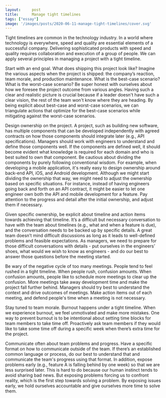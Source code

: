 ```yaml
---
layout:     post
title:      Manage tight timelines
tags: ["essay"]
image: '/images/posts/2020-06-11-manage-tight-timelines/cover.svg'
---
```


Tight timelines are common in the technology industry. In a world where technology is everywhere, speed and quality are essential elements of a successful company. Delivering sophisticated products with speed and quality requires collaboration and execution of a group of people. We can apply several principles in managing a project with a tight timeline.

Start with an end goal. What does shipping this project look like? Imagine the various aspects when the project is shipped: the company’s reaction, team morale, and production maintenance. What is the best-case scenario? What is the worst-case scenario? Be super honest with ourselves about how we foresee the project outcome from various angles. Having such a clear and realistic picture is crucial because if a leader doesn't have such a clear vision, the rest of the team won't know where they are heading. By being explicit about best-case and worst-case scenarios, we can triangulate actions that optimize for the best-case scenarios while mitigating against the worst-case scenarios.

Design ownership on the project. A project, such as building new software, has multiple components that can be developed independently with agreed contracts on how those components should integrate later (e.g., API specifications). Managers should work with engineers to understand and define those components well. If the components are defined well, it should become evident what knowledge is required for each domain and who is best suited to own that component. Be cautious about dividing the components by purely following conventional wisdom. For example, when developing a mobile application, it's really easy to design ownership around back-end API, iOS, and Android development. Although we might start dividing the ownership that way, we might need to adjust the ownership based on specific situations. For instance, instead of having engineers going back and forth on an API contract, it might be easier to let one engineer own both the API and mobile development for a feature. Pay attention to the progress and detail after the initial ownership, and adjust them if necessary.

Given specific ownership, be explicit about timeline and action items towards achieving that timeline. It’s a difficult but necessary conversation to have with the team about timelines (e.g., what and when a feature is due), and the conversation needs to be backed up by specific details. A great team doesn’t mind difficult discussions as long as it leads to well-defined problems and feasible expectations. As managers, we need to prepare for those difficult conversations with details - put ourselves in the engineers’ shoes, what would we wish to know as engineers - and do our best to answer those questions before the meeting started.

Be wary of the negative cycle of too many meetings. People tend to feel rushed in a tight timeline. When people rush, confusion amounts. When confusion amounts, people like to schedule more meetings to clear up the confusion. More meetings take away development time and make the project fall further behind. Managers should try best to understand the context and drive outcomes of meetings. Make action items out of each meeting, and defend people's time when a meeting is not necessary.

Stay tuned to team morale. Burnout happens under a tight timeline. When we experience burnout, we feel unmotivated and make more mistakes. One way to prevent burnout is to be intentional about setting time blocks for team members to take time off. Proactively ask team members if they would like to take some time off during a specific week when there’s extra time for the project.

Communicate often about team problems and progress. Have a specific format on how to communicate outside of the team. If there’s an established common language or process, do our best to understand that and communicate the team's progress using that format. In addition, expose problems early (e.g., feature A is falling behind by one week) so that we are less surprised later. This is hard to do because our human instinct tends to avoid sharing bad news. But exposing problems forcing us to confront reality, which is the first step towards solving a problem. By exposing issues early, we hold ourselves accountable and give ourselves more time to solve them.

